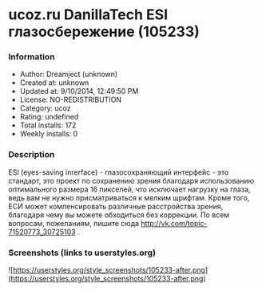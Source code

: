 # ucoz.ru DanillaTech ESI глазосбережение (105233)

### Information
- Author: Dreamject (unknown)
- Created at: unknown
- Updated at: 9/10/2014, 12:49:50 PM
- License: NO-REDISTRIBUTION
- Category: ucoz
- Rating: undefined
- Total installs: 172
- Weekly installs: 0


### Description
ESI (eyes-saving inrerface) - глазосохраняющий интерфейс - это стандарт, это проект по сохранению зрения благодаря использованию оптимального размера 16 пикселей, что исключает нагрузку на глаза, ведь вам не нужно присматриваться к мелким шрифтам. Кроме того, ЕСИ может компенсировать различные расстройства зрения, благодаря чему вы можете обходиться без коррекции. По всем вопросам, пожеланиям, пишите сюда http://vk.com/topic-71520773_30725103 .


### Screenshots (links to userstyles.org)
![https://userstyles.org/style_screenshots/105233-after.png](https://userstyles.org/style_screenshots/105233-after.png)



